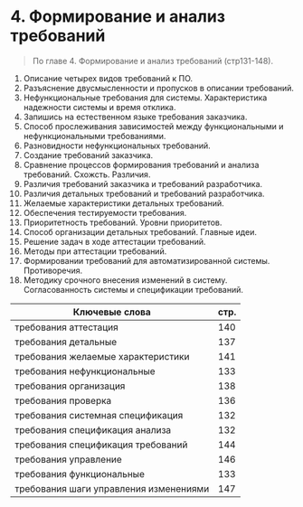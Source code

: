 # 4. Формирование и анализ требований 
> По главе 4. Формирование и анализ требований (стр131-148).

1. Описание четырех видов требований к ПО.
2. Разъяснение двусмысленности и пропусков в описании требований.
3. Нефункциональные требования для системы. Характеристика надежности системы и время отклика.
4. Запишись на естественном языке требования заказчика.
5. Способ прослеживания зависимостей между функциональными и нефункциональными требованиями.
6. Разновидности нефункциональных требований.
7. Создание требований заказчика.
8. Сравнение процессов формирования требований и анализа требований. Схожсть. Различия.
9. Различия требований заказчика и требований разработчика.
10. Различия детальных требований и требований разработчика.
11. Желаемые характеристики детальных требований.
12. Обеспечения тестируемости требования.
13. Приоритетность требований. Уровни приоритетов.
14. Способ организации детальных требований. Главные идеи.
15. Решение задач в ходе аттестации требований.
16. Методы при аттестации требований.
17. Формировании требований для автоматизированной системы. Противоречия.
18. Методику срочного внесения изменений в систему. Согласованность системы и спецификации требований.

Ключевые слова | стр.
-----|-----
требования	аттестация 				|					140
требования	детальные 				|					137
требования	желаемые характеристики 			|			141
требования	нефункциональные 			|				133
требования	организация 				|				138
требования	проверка 					|				136
требования	системная спецификация 				|		132
требования	спецификация анализа 				|			132
требования	спецификация требований 		|				144
требования	управление 		|						146
требования	функциональные 			|					133
требования	шаги управления изменениями  			|		147

